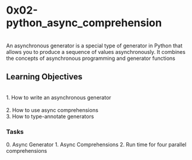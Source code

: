 <h1>0x02-python_async_comprehension</h1>
<br>An asynchronous generator is a special type of generator in Python that allows you to produce a sequence of values asynchronously. It combines the concepts of asynchronous programming and generator functions</br>
<h2>Learning Objectives</h2>
<br>1. How to write an asynchronous generator</br>
<br>2. How to use async comprehensions</br>
3. How to type-annotate generators
<h3>Tasks</h3>
0. Async Generator
1. Async Comprehensions
2. Run time for four parallel comprehensions
